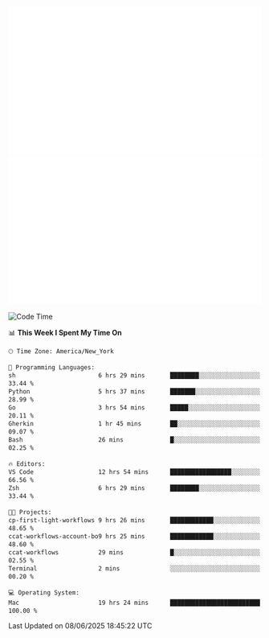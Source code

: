 <a href="https://github.com/jstrieb/github-stats">
 
![](https://github.com/evanhuang117/github-stats/blob/master/generated/overview.svg)
![](https://github.com/evanhuang117/github-stats/blob/master/generated/languages.svg)

</a>

<!--START_SECTION:waka-->
![Code Time](http://img.shields.io/badge/Code%20Time-903%20hrs%2049%20mins-blue)

📊 **This Week I Spent My Time On** 

```text
🕑︎ Time Zone: America/New_York

💬 Programming Languages: 
sh                       6 hrs 29 mins       ████████░░░░░░░░░░░░░░░░░   33.44 % 
Python                   5 hrs 37 mins       ███████░░░░░░░░░░░░░░░░░░   28.99 % 
Go                       3 hrs 54 mins       █████░░░░░░░░░░░░░░░░░░░░   20.11 % 
Gherkin                  1 hr 45 mins        ██░░░░░░░░░░░░░░░░░░░░░░░   09.07 % 
Bash                     26 mins             █░░░░░░░░░░░░░░░░░░░░░░░░   02.25 % 

🔥 Editors: 
VS Code                  12 hrs 54 mins      █████████████████░░░░░░░░   66.56 % 
Zsh                      6 hrs 29 mins       ████████░░░░░░░░░░░░░░░░░   33.44 % 

🐱‍💻 Projects: 
cp-first-light-workflows 9 hrs 26 mins       ████████████░░░░░░░░░░░░░   48.65 % 
ccat-workflows-account-bo9 hrs 25 mins       ████████████░░░░░░░░░░░░░   48.60 % 
ccat-workflows           29 mins             █░░░░░░░░░░░░░░░░░░░░░░░░   02.55 % 
Terminal                 2 mins              ░░░░░░░░░░░░░░░░░░░░░░░░░   00.20 % 

💻 Operating System: 
Mac                      19 hrs 24 mins      █████████████████████████   100.00 % 
```


 Last Updated on 08/06/2025 18:45:22 UTC
<!--END_SECTION:waka-->
